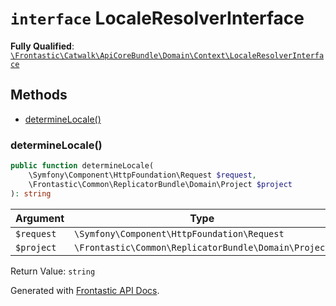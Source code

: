 # `interface`  LocaleResolverInterface

**Fully Qualified**: [`\Frontastic\Catwalk\ApiCoreBundle\Domain\Context\LocaleResolverInterface`](../../../../../src/php/ApiCoreBundle/Domain/Context/LocaleResolverInterface.php)

## Methods

* [determineLocale()](#determinelocale)

### determineLocale()

```php
public function determineLocale(
    \Symfony\Component\HttpFoundation\Request $request,
    \Frontastic\Common\ReplicatorBundle\Domain\Project $project
): string
```

Argument|Type|Default|Description
--------|----|-------|-----------
`$request`|`\Symfony\Component\HttpFoundation\Request`||
`$project`|`\Frontastic\Common\ReplicatorBundle\Domain\Project`||

Return Value: `string`

Generated with [Frontastic API Docs](https://github.com/FrontasticGmbH/apidocs).
